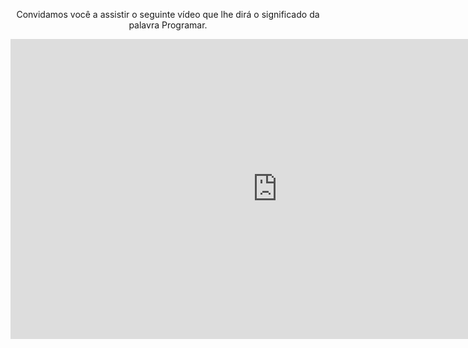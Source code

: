 <div style="text-align:center;"> 
</body>

<p>Convidamos você a assistir o seguinte vídeo que lhe dirá o significado da palavra Programar.</p>

<iframe width="853" height="480" src="https://www.youtube.com/embed/7NJdIouSXy0" frameborder="0" allow="autoplay; encrypted-media" allowfullscreen></iframe>

</div>
<body>

